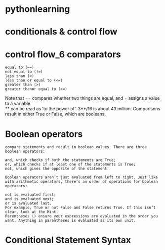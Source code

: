 # pythonlearning
# conditionals & control flow
# control flow_6 comparators
    equal to (==)
    not equal to (!=)
    less than (<)
    less than or equal to (<=)
    greater than (>)
    greater thanor equal to (>=) 
Note that == compares whether two things are equal, and = assigns a value to a variable.  
** can be read as 'to the power of'. 3**/16 is about 43 million.
Comparisons result in either True or False, which are booleans.

# Boolean operators 
    compare statements and result in boolean values. There are three boolean operators:
    
    and, which checks if both the statements are True;
    or, which checks if at least one of the statements is True;
    not, which gives the opposite of the statement.
    
    Boolean operators aren’t just evaluated from left to right. Just like with arithmetic operators, there’s an order of operations for boolean operators:

    not is evaluated first;
    and is evaluated next;
    or is evaluated last.
    For example, True or not False and False returns True. If this isn’t clear, look at the Hint.
    Parentheses () ensure your expressions are evaluated in the order you want. Anything in parentheses is evaluated as its own unit.
   
   # Conditional Statement Syntax
